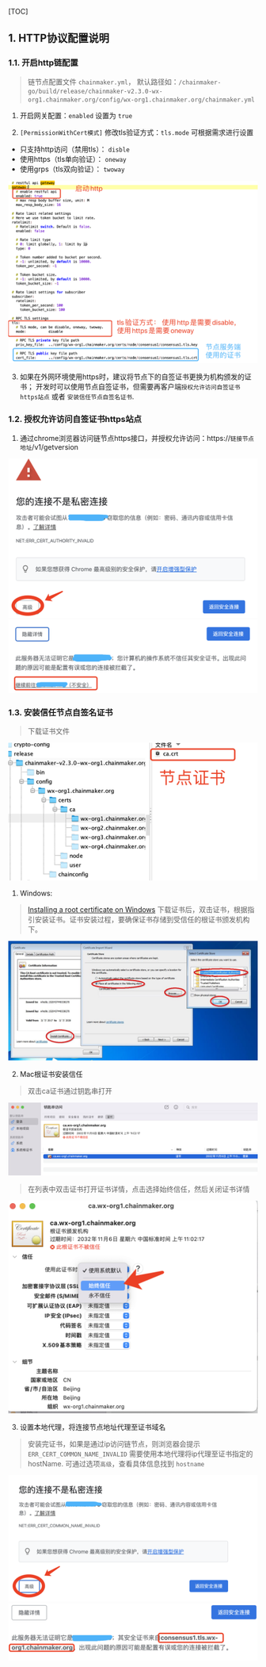[TOC]

##  1. HTTP协议配置说明
### 1.1. 开启http链配置

> 链节点配置文件 `chainmaker.yml`， 默认路径如：`/chainmaker-go/build/release/chainmaker-v2.3.0-wx-org1.chainmaker.org/config/wx-org1.chainmaker.org/chainmaker.yml`

1. 开启网关配置：`enabled` 设置为 `true`

2. `[PermissionWithCert模式]` 修改tls验证方式：`tls.mode` 可根据需求进行设置
- 只支持http访问（禁用tls）： `disble`
- 使用https（tls单向验证）： `oneway`
- 使用grps（tls双向验证）： `twoway`

![](./deploy/doc/http/chain_config.png)

3. 如果在外网环境使用https时，建议将节点下的自签证书更换为机构颁发的证书； 开发时可以使用节点自签证书，但需要再客户端`授权允许访问自签证书https站点` 或者 `安装信任节点自签名证书`.

### 1.2. 授权允许访问自签证书https站点

1. 通过chrome浏览器访问链节点https接口，并授权允许访问：https://`链接节点地址`/v1/getversion

![](./deploy/doc/http/tls_allow1.png)
![](./deploy/doc/http/tls_allow2.png)


### 1.3. 安装信任节点自签名证书

> 下载证书文件

![](./deploy/doc/http/ca.png)


1. Windows:


> <a href="https://msdn.microsoft.com/zh-cn/library/cc750534.aspx" target="_blank">Installing a root certificate on Windows</a>
下载证书后，双击证书，根据指引安装证书。证书安装过程，要确保证书存储到受信任的根证书颁发机构下。

![](./deploy/doc/http/windows_rootca.jpeg)

2. Mac根证书安装信任

> 双击ca证书通过钥匙串打开

![](./deploy/doc/http/mac_ca1.png)

> 在列表中双击证书打开证书详情，点击选择始终信任，然后关闭证书详情

![](./deploy/doc/http/mac_ca2.png)


3. 设置本地代理，将连接节点地址代理至证书域名

> 安装完证书，如果是通过ip访问链节点，则浏览器会提示`ERR_CERT_COMMON_NAME_INVALID` 需要使用本地代理将ip代理至证书指定的hostName. 可通过选项`高级`，查看具体信息找到 `hostname`

![](./deploy/doc/http/proxy_host1.png)
![](./deploy/doc/http/proxy_host2.png)